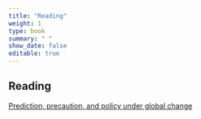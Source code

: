 ```yaml
---
title: "Reading"
weight: 1
type: book
summary: " "
show_date: false
editable: true
---
```


## Reading

[Prediction, precaution, and policy under global change](https://landscapepartnership.org/maps-data/climate-context/cc-resources/ClimateSciPDFs/Science-2015-Schindler-953-4.pdf/app-download-file/file/Science-2015-Schindler-953-4.pdf)